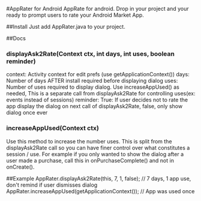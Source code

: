 #AppRater for Android
AppRate for android. Drop in your project and your ready to prompt users to rate your Android Market App.

##Install
Just add AppRater.java to your project.

##Docs
### displayAsk2Rate(Context ctx, int days, int uses, boolean reminder)
context:     Activity context for edit prefs (use getApplicationContext())
days:        Number of days AFTER install required before displaying dialog
uses:        Number of uses required to display dialog. Use increaseAppUsed() as needed,
           This is a separate call from displayAsk2Rate for controlling uses(ex: events instead of sessions)
reminder:    True: If user decides not to rate the app display the dialog on next call of displayAsk2Rate,
           false, only show dialog once ever
 
### increaseAppUsed(Context ctx)
Use this method to increase the number uses. This is split from the displayAsk2Rate call
so you can have finer control over what constitutes a session / use. For example if you only
wanted to show the dialog after a user made a purchase, call this in onPurchaseComplete()
and not in onCreate().

##Example
AppRater.displayAsk2Rate(this, 7, 1, false); // 7 days, 1 app use, don't remind if user dismisses dialog
AppRater.increaseAppUsed(getApplicationContext()); // App was used once

 
